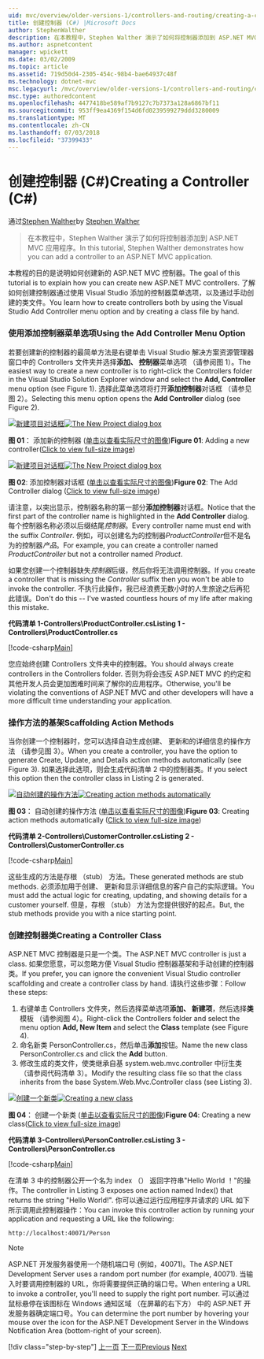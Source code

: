 ```yaml
---
uid: mvc/overview/older-versions-1/controllers-and-routing/creating-a-controller-cs
title: 创建控制器 (C#) |Microsoft Docs
author: StephenWalther
description: 在本教程中，Stephen Walther 演示了如何将控制器添加到 ASP.NET MVC 应用程序。
ms.author: aspnetcontent
manager: wpickett
ms.date: 03/02/2009
ms.topic: article
ms.assetid: 719d50d4-2305-454c-98b4-bae64937c48f
ms.technology: dotnet-mvc
msc.legacyurl: /mvc/overview/older-versions-1/controllers-and-routing/creating-a-controller-cs
msc.type: authoredcontent
ms.openlocfilehash: 4477418be589af7b9127c7b7373a128a6867bf11
ms.sourcegitcommit: 953ff9ea4369f154d6fd0239599279ddd3280009
ms.translationtype: MT
ms.contentlocale: zh-CN
ms.lasthandoff: 07/03/2018
ms.locfileid: "37399433"
---
```

<a name="creating-a-controller-c"></a><span data-ttu-id="de1f9-103">创建控制器 (C#)</span><span class="sxs-lookup"><span data-stu-id="de1f9-103">Creating a Controller (C#)</span></span>
====================
<span data-ttu-id="de1f9-104">通过[Stephen Walther](https://github.com/StephenWalther)</span><span class="sxs-lookup"><span data-stu-id="de1f9-104">by [Stephen Walther](https://github.com/StephenWalther)</span></span>

> <span data-ttu-id="de1f9-105">在本教程中，Stephen Walther 演示了如何将控制器添加到 ASP.NET MVC 应用程序。</span><span class="sxs-lookup"><span data-stu-id="de1f9-105">In this tutorial, Stephen Walther demonstrates how you can add a controller to an ASP.NET MVC application.</span></span>


<span data-ttu-id="de1f9-106">本教程的目的是说明如何创建新的 ASP.NET MVC 控制器。</span><span class="sxs-lookup"><span data-stu-id="de1f9-106">The goal of this tutorial is to explain how you can create new ASP.NET MVC controllers.</span></span> <span data-ttu-id="de1f9-107">了解如何创建控制器通过使用 Visual Studio 添加的控制器菜单选项，以及通过手动创建的类文件。</span><span class="sxs-lookup"><span data-stu-id="de1f9-107">You learn how to create controllers both by using the Visual Studio Add Controller menu option and by creating a class file by hand.</span></span>

### <a name="using-the-add-controller-menu-option"></a><span data-ttu-id="de1f9-108">使用添加控制器菜单选项</span><span class="sxs-lookup"><span data-stu-id="de1f9-108">Using the Add Controller Menu Option</span></span>

<span data-ttu-id="de1f9-109">若要创建新的控制器的最简单方法是右键单击 Visual Studio 解决方案资源管理器窗口中的 Controllers 文件夹并选择**添加、 控制器**菜单选项 （请参阅图 1）。</span><span class="sxs-lookup"><span data-stu-id="de1f9-109">The easiest way to create a new controller is to right-click the Controllers folder in the Visual Studio Solution Explorer window and select the **Add, Controller** menu option (see Figure 1).</span></span> <span data-ttu-id="de1f9-110">选择此菜单选项将打开**添加控制器**对话框 （请参见图 2）。</span><span class="sxs-lookup"><span data-stu-id="de1f9-110">Selecting this menu option opens the **Add Controller** dialog (see Figure 2).</span></span>


<span data-ttu-id="de1f9-111">[![新建项目对话框](creating-a-controller-cs/_static/image1.jpg)](creating-a-controller-cs/_static/image1.png)</span><span class="sxs-lookup"><span data-stu-id="de1f9-111">[![The New Project dialog box](creating-a-controller-cs/_static/image1.jpg)](creating-a-controller-cs/_static/image1.png)</span></span>

<span data-ttu-id="de1f9-112">**图 01**： 添加新的控制器 ([单击以查看实际尺寸的图像](creating-a-controller-cs/_static/image2.png))</span><span class="sxs-lookup"><span data-stu-id="de1f9-112">**Figure 01**: Adding a new controller([Click to view full-size image](creating-a-controller-cs/_static/image2.png))</span></span>


<span data-ttu-id="de1f9-113">[![新建项目对话框](creating-a-controller-cs/_static/image2.jpg)](creating-a-controller-cs/_static/image3.png)</span><span class="sxs-lookup"><span data-stu-id="de1f9-113">[![The New Project dialog box](creating-a-controller-cs/_static/image2.jpg)](creating-a-controller-cs/_static/image3.png)</span></span>

<span data-ttu-id="de1f9-114">**图 02**: 添加控制器对话框 ([单击以查看实际尺寸的图像](creating-a-controller-cs/_static/image4.png))</span><span class="sxs-lookup"><span data-stu-id="de1f9-114">**Figure 02**: The Add Controller dialog ([Click to view full-size image](creating-a-controller-cs/_static/image4.png))</span></span>


<span data-ttu-id="de1f9-115">请注意，以突出显示，控制器名称的第一部分**添加控制器**对话框。</span><span class="sxs-lookup"><span data-stu-id="de1f9-115">Notice that the first part of the controller name is highlighted in the **Add Controller** dialog.</span></span> <span data-ttu-id="de1f9-116">每个控制器名称必须以后缀结尾*控制器*。</span><span class="sxs-lookup"><span data-stu-id="de1f9-116">Every controller name must end with the suffix *Controller*.</span></span> <span data-ttu-id="de1f9-117">例如，可以创建名为的控制器*ProductController*但不是名为的控制器*产品*。</span><span class="sxs-lookup"><span data-stu-id="de1f9-117">For example, you can create a controller named *ProductController* but not a controller named *Product*.</span></span>


<span data-ttu-id="de1f9-118">如果您创建一个控制器缺失*控制器*后缀，然后你将无法调用控制器。</span><span class="sxs-lookup"><span data-stu-id="de1f9-118">If you create a controller that is missing the *Controller* suffix then you won't be able to invoke the controller.</span></span> <span data-ttu-id="de1f9-119">不执行此操作，我已经浪费无数小时的人生旅途之后再犯此错误。</span><span class="sxs-lookup"><span data-stu-id="de1f9-119">Don't do this -- I've wasted countless hours of my life after making this mistake.</span></span>


<span data-ttu-id="de1f9-120">**代码清单 1-Controllers\ProductController.cs**</span><span class="sxs-lookup"><span data-stu-id="de1f9-120">**Listing 1 - Controllers\ProductController.cs**</span></span>

[!code-csharp[Main](creating-a-controller-cs/samples/sample1.cs)]

<span data-ttu-id="de1f9-121">您应始终创建 Controllers 文件夹中的控制器。</span><span class="sxs-lookup"><span data-stu-id="de1f9-121">You should always create controllers in the Controllers folder.</span></span> <span data-ttu-id="de1f9-122">否则为将会违反 ASP.NET MVC 的约定和其他开发人员会更加困难时间来了解你的应用程序。</span><span class="sxs-lookup"><span data-stu-id="de1f9-122">Otherwise, you'll be violating the conventions of ASP.NET MVC and other developers will have a more difficult time understanding your application.</span></span>

### <a name="scaffolding-action-methods"></a><span data-ttu-id="de1f9-123">操作方法的基架</span><span class="sxs-lookup"><span data-stu-id="de1f9-123">Scaffolding Action Methods</span></span>

<span data-ttu-id="de1f9-124">当你创建一个控制器时，您可以选择自动生成创建、 更新和的详细信息的操作方法 （请参见图 3）。</span><span class="sxs-lookup"><span data-stu-id="de1f9-124">When you create a controller, you have the option to generate Create, Update, and Details action methods automatically (see Figure 3).</span></span> <span data-ttu-id="de1f9-125">如果选择此选项，则会生成代码清单 2 中的控制器类。</span><span class="sxs-lookup"><span data-stu-id="de1f9-125">If you select this option then the controller class in Listing 2 is generated.</span></span>


<span data-ttu-id="de1f9-126">[![自动创建的操作方法](creating-a-controller-cs/_static/image3.jpg)](creating-a-controller-cs/_static/image5.png)</span><span class="sxs-lookup"><span data-stu-id="de1f9-126">[![Creating action methods automatically](creating-a-controller-cs/_static/image3.jpg)](creating-a-controller-cs/_static/image5.png)</span></span>

<span data-ttu-id="de1f9-127">**图 03**： 自动创建的操作方法 ([单击以查看实际尺寸的图像](creating-a-controller-cs/_static/image6.png))</span><span class="sxs-lookup"><span data-stu-id="de1f9-127">**Figure 03**: Creating action methods automatically ([Click to view full-size image](creating-a-controller-cs/_static/image6.png))</span></span>


<span data-ttu-id="de1f9-128">**代码清单 2-Controllers\CustomerController.cs**</span><span class="sxs-lookup"><span data-stu-id="de1f9-128">**Listing 2 - Controllers\CustomerController.cs**</span></span>

[!code-csharp[Main](creating-a-controller-cs/samples/sample2.cs)]

<span data-ttu-id="de1f9-129">这些生成的方法是存根 （stub） 方法。</span><span class="sxs-lookup"><span data-stu-id="de1f9-129">These generated methods are stub methods.</span></span> <span data-ttu-id="de1f9-130">必须添加用于创建、 更新和显示详细信息的客户自己的实际逻辑。</span><span class="sxs-lookup"><span data-stu-id="de1f9-130">You must add the actual logic for creating, updating, and showing details for a customer yourself.</span></span> <span data-ttu-id="de1f9-131">但是，存根 （stub） 方法为您提供很好的起点。</span><span class="sxs-lookup"><span data-stu-id="de1f9-131">But, the stub methods provide you with a nice starting point.</span></span>

### <a name="creating-a-controller-class"></a><span data-ttu-id="de1f9-132">创建控制器类</span><span class="sxs-lookup"><span data-stu-id="de1f9-132">Creating a Controller Class</span></span>

<span data-ttu-id="de1f9-133">ASP.NET MVC 控制器是只是一个类。</span><span class="sxs-lookup"><span data-stu-id="de1f9-133">The ASP.NET MVC controller is just a class.</span></span> <span data-ttu-id="de1f9-134">如果您愿意，可以忽略方便 Visual Studio 控制器基架和手动创建的控制器类。</span><span class="sxs-lookup"><span data-stu-id="de1f9-134">If you prefer, you can ignore the convenient Visual Studio controller scaffolding and create a controller class by hand.</span></span> <span data-ttu-id="de1f9-135">请执行这些步骤：</span><span class="sxs-lookup"><span data-stu-id="de1f9-135">Follow these steps:</span></span>

1. <span data-ttu-id="de1f9-136">右键单击 Controllers 文件夹，然后选择菜单选项**添加、 新建项**，然后选择**类**模板 （请参阅图 4）。</span><span class="sxs-lookup"><span data-stu-id="de1f9-136">Right-click the Controllers folder and select the menu option **Add, New Item** and select the **Class** template (see Figure 4).</span></span>
2. <span data-ttu-id="de1f9-137">命名新类 PersonController.cs，然后单击**添加**按钮。</span><span class="sxs-lookup"><span data-stu-id="de1f9-137">Name the new class PersonController.cs and click the **Add** button.</span></span>
3. <span data-ttu-id="de1f9-138">修改生成的类文件，使类继承自基 system.web.mvc.controller 中衍生类 （请参阅代码清单 3）。</span><span class="sxs-lookup"><span data-stu-id="de1f9-138">Modify the resulting class file so that the class inherits from the base System.Web.Mvc.Controller class (see Listing 3).</span></span>


<span data-ttu-id="de1f9-139">[![创建一个新类](creating-a-controller-cs/_static/image4.jpg)](creating-a-controller-cs/_static/image7.png)</span><span class="sxs-lookup"><span data-stu-id="de1f9-139">[![Creating a new class](creating-a-controller-cs/_static/image4.jpg)](creating-a-controller-cs/_static/image7.png)</span></span>

<span data-ttu-id="de1f9-140">**图 04**： 创建一个新类 ([单击以查看实际尺寸的图像](creating-a-controller-cs/_static/image8.png))</span><span class="sxs-lookup"><span data-stu-id="de1f9-140">**Figure 04**: Creating a new class([Click to view full-size image](creating-a-controller-cs/_static/image8.png))</span></span>


<span data-ttu-id="de1f9-141">**代码清单 3-Controllers\PersonController.cs**</span><span class="sxs-lookup"><span data-stu-id="de1f9-141">**Listing 3 - Controllers\PersonController.cs**</span></span>

[!code-csharp[Main](creating-a-controller-cs/samples/sample3.cs)]

<span data-ttu-id="de1f9-142">在清单 3 中的控制器公开一个名为 index （） 返回字符串"Hello World ！"的操作。</span><span class="sxs-lookup"><span data-stu-id="de1f9-142">The controller in Listing 3 exposes one action named Index() that returns the string "Hello World!".</span></span> <span data-ttu-id="de1f9-143">你可以通过运行应用程序并请求的 URL 如下所示调用此控制器操作：</span><span class="sxs-lookup"><span data-stu-id="de1f9-143">You can invoke this controller action by running your application and requesting a URL like the following:</span></span>

`http://localhost:40071/Person`

> [!NOTE]
> 
> <span data-ttu-id="de1f9-144">ASP.NET 开发服务器使用一个随机端口号 (例如，40071)。</span><span class="sxs-lookup"><span data-stu-id="de1f9-144">The ASP.NET Development Server uses a random port number (for example, 40071).</span></span> <span data-ttu-id="de1f9-145">当输入时要调用控制器的 URL，你将需要提供正确的端口号。</span><span class="sxs-lookup"><span data-stu-id="de1f9-145">When entering a URL to invoke a controller, you'll need to supply the right port number.</span></span> <span data-ttu-id="de1f9-146">可以通过鼠标悬停在该图标在 Windows 通知区域 （在屏幕的右下方） 中的 ASP.NET 开发服务器确定端口号。</span><span class="sxs-lookup"><span data-stu-id="de1f9-146">You can determine the port number by hovering your mouse over the icon for the ASP.NET Development Server in the Windows Notification Area (bottom-right of your screen).</span></span>
> 
> [!div class="step-by-step"]
> <span data-ttu-id="de1f9-147">[上一页](adding-dynamic-content-to-a-cached-page-cs.md)
> [下一页](creating-an-action-cs.md)</span><span class="sxs-lookup"><span data-stu-id="de1f9-147">[Previous](adding-dynamic-content-to-a-cached-page-cs.md)
[Next](creating-an-action-cs.md)</span></span>

